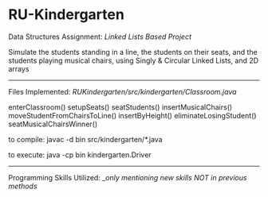# RU-Kindergarten
Data Structures Assignment: _Linked Lists Based Project_

Simulate the students standing in a line, the students on their seats, and the students playing musical chairs, using Singly & Circular Linked Lists, and 2D arrays

-----------------------------------------
Files Implemented: _RUKindergarten/src/kindergarten/Classroom.java_

enterClassroom()
setupSeats()
seatStudents()
insertMusicalChairs()
moveStudentFromChairsToLine()
insertByHeight()
eliminateLosingStudent()
seatMusicalChairsWinner()

to compile: javac -d bin src/kindergarten/*.java

to execute: java -cp bin kindergarten.Driver

-----------------------------------------
Programming Skills Utilized: __only mentioning new skills NOT in previous methods_
